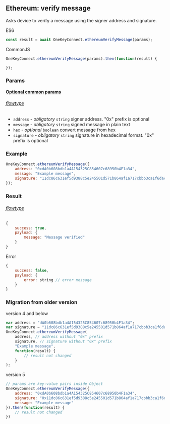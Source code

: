 ## Ethereum: verify message

Asks device to
verify a message using the signer address and signature.

ES6
```javascript
const result = await OneKeyConnect.ethereumVerifyMessage(params);
```

CommonJS
```javascript
OneKeyConnect.ethereumVerifyMessage(params).then(function(result) {

});
```

### Params 
[****Optional common params****](./commonParams)
###### [flowtype](https://github.com/OneKeyHQ/connect/blob/onekey/src/js/types/params.js#L74-L78)
* `address` - *obligatory* `string` signer address. "0x" prefix is optional
* `message` - *obligatory* `string` signed message in plain text
* `hex` - *optional* `boolean` convert message from hex
* `signature` - *obligatory* `string` signature in hexadecimal format. "0x" prefix is optional

### Example
```javascript
OneKeyConnect.ethereumVerifyMessage({
    address: "0xdA0b608bdb1a4A154325C854607c68950b4F1a34",
    message: "Example message",
    signature: "11dc86c631ef5d9388c5e245501d571b864af1a717cbbb3ca1f6dacbf330742957242aa52b36bbe7bb46dce6ff0ead0548cc5a5ce76d0aaed166fd40cb3fc6e51c",
});
```

### Result
###### [flowtype](https://github.com/OneKeyHQ/connect/blob/onekey/src/js/types/response.js#L133-L136)
```javascript
{
    success: true,
    payload: {
        message: "Message verified"
    }
}
```
Error
```javascript
{
    success: false,
    payload: {
        error: string // error message
    }
}
```

### Migration from older version

version 4 and below
```javascript
var address = "dA0b608bdb1a4A154325C854607c68950b4F1a34"; 
var signature = "11dc86c631ef5d9388c5e245501d571b864af1a717cbbb3ca1f6dacbf330742957242aa52b36bbe7bb46dce6ff0ead0548cc5a5ce76d0aaed166fd40cb3fc6e51c"; 
OneKeyConnect.ethereumVerifyMessage(
    address, // address without "0x" prefix
    signature, // signature without "0x" prefix
    "Example message",
    function(result) {
        // result not changed
    }
);
```
version 5
```javascript
// params are key-value pairs inside Object
OneKeyConnect.ethereumVerifyMessage({ 
    address: "0xdA0b608bdb1a4A154325C854607c68950b4F1a34",
    signature: "0x11dc86c631ef5d9388c5e245501d571b864af1a717cbbb3ca1f6dacbf330742957242aa52b36bbe7bb46dce6ff0ead0548cc5a5ce76d0aaed166fd40cb3fc6e51c",
    message: "Example message"
}).then(function(result) {
    // result not changed
})
```
